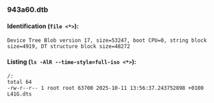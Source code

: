### 943a60.dtb
#### Identification (`file <*>`):
```
Device Tree Blob version 17, size=53247, boot CPU=0, string block size=4919, DT structure block size=48272
```
#### Listing (`ls -AlR --time-style=full-iso <*>`):
```
/:
total 64
-rw-r--r-- 1 root root 63700 2025-10-11 13:56:37.243752898 +0100 L41G.dts
```


